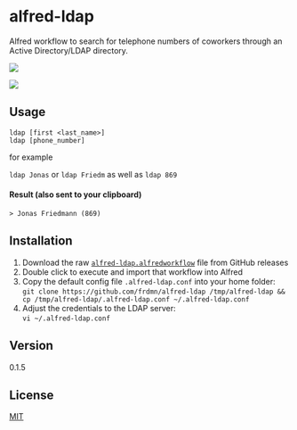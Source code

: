 alfred-ldap
==============

Alfred workflow to search for telephone numbers of coworkers through an Active Directory/LDAP directory.

![](http://up.frd.mn/eklpc.png)

![](http://up.frd.mn/ZIoKs.png)

## Usage

`ldap [first <last_name>]`  
`ldap [phone_number]`  

for example

`ldap Jonas` or `ldap Friedm` as well as `ldap 869`

#### Result (also sent to your clipboard)

`> Jonas Friedmann (869)`  

## Installation

1. Download the raw [`alfred-ldap.alfredworkflow`](https://github.com/frdmn/alfred-ldap/releases) file from GitHub releases
1. Double click to execute and import that workflow into Alfred
1. Copy the default config file `.alfred-ldap.conf` into your home folder:  
`git clone https://github.com/frdmn/alfred-ldap /tmp/alfred-ldap && cp /tmp/alfred-ldap/.alfred-ldap.conf ~/.alfred-ldap.conf`
1. Adjust the credentials to the LDAP server:  
`vi ~/.alfred-ldap.conf`

## Version

0.1.5

## License

[MIT](LICENSE)

